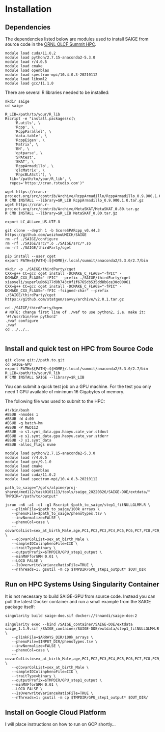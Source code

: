 # Installation

## Dependencies

The dependencies listed below are modules used to install SAIGE from source code in the [ORNL OLCF Summit HPC](https://docs.olcf.ornl.gov/systems/summit_user_guide.html).

```
module load cuda/11.0.2
module load python/2.7.15-anaconda2-5.3.0
module load r/4.0.5
module load cmake
module load openblas
module load spectrum-mpi/10.4.0.3-20210112
module load libxml2
module load gcc/11.1.0
```

There are several R libraries needed to be installed:

```
mkdir saige
cd saige

R_LIB=/path/to/your/R_lib
Rscript -e "install.packages(c(\
    'R.utils', \
    'Rcpp', \
    'RcppParallel', \
    'data.table', \
    'RcppEigen', \
    'Matrix', \
    'BH', \
    'optparse', \
    'SPAtest',
    'SKAT', \
    'RcppArmadillo', \
    'qlcMatrix', \
    'RhpcBLASctl'), \
  lib='/path/to/your/R_lib', \
  repos='https://cran.rstudio.com')"

wget https://cran.r-project.org/src/contrib/Archive/RcppArmadillo/RcppArmadillo_0.9.900.1.0.tar.gz
R CMD INSTALL --library=$R_LIB RcppArmadillo_0.9.900.1.0.tar.gz
wget https://cran.r-project.org/src/contrib/Archive/MetaSKAT/MetaSKAT_0.80.tar.gz
R CMD INSTALL --library=$R_LIB MetaSKAT_0.80.tar.gz

export LC_ALL=en_US.UTF-8

git clone --depth 1 -b ScoreSPARcpp_v0.44.3 https://github.com/weizhouUMICH/SAIGE
rm -rf ./SAIGE/configure
rm -rf ./SAIGE/src/*.o ./SAIGE/src/*.so
rm -rf ./SAIGE/thirdParty/cget

pip install --user cget
export PATH=${PATH}:${HOME}/.local/summit/anaconda2/5.3.0/2.7/bin

mkdir -p ./SAIGE/thirdParty/cget
CXX=g++ CC=gcc cget install -DCMAKE_C_FLAGS="-fPIC" -DCMAKE_CXX_FLAGS="-fPIC" --prefix ./SAIGE/thirdParty/cget xiaoyeli/superlu@b6177d0b743c0f1f6765db535dd8b6ce30c00061
CXX=g++ CC=gcc cget install -DCMAKE_C_FLAGS="-fPIC" -DCMAKE_CXX_FLAGS="-fPIC -fsigned-char" --prefix ./SAIGE/thirdParty/cget https://github.com/statgen/savvy/archive/v2.0.1.tar.gz

cd ./SAIGE/thirdParty/bgen
# NOTE: change first line of ./waf to use python2, i.e. make it: '#!/usr/bin/env python2'
./waf configure
./waf
cd ../../..


```

## Install and quick test on HPC from Source Code

```
git clone git://path.to.git
cd SAIGE-GPU
export PATH=${PATH}:${HOME}/.local/summit/anaconda2/5.3.0/2.7/bin
R_LIB=/path/to/your/R_lib
R CMD INSTALL SAIGE --library=$R_LIB
```

You can submit a quick test job on a GPU machine. For the test you only need 1 GPU available of minimum 16 Gigabytes of memory.

The following file was used to submit to the HPC:

```
#!/bin/bash
#BSUB -nnodes 1
#BSUB -W 4:00
#BSUB -q batch-hm
#BSUB -P MED112
#BSUB -o s1.synt_data.gpu.haoyu.cate_var.stdout
#BSUB -e s1.synt_data.gpu.haoyu.cate_var.stderr
#BSUB -J s1.synt_data
#BSUB -alloc_flags nvme

module load python/2.7.15-anaconda2-5.3.0
module load r/4.0.5
module load gcc/9.1.0
module load cmake
module load openblas
module load cuda/11.0.2
module load spectrum-mpi/10.4.0.3-20210112

path_to_saige="/gpfs/alpine/proj-shared/med112/task0101113/tools/saige_20220326/SAIGE-DOE/extdata/"
TMPDIR="/path/to/output"

jsrun -n6 -a1 -c1 -g1 Rscript $path_to_saige/step1_fitNULLGLMM.R \
   --plinkFile=$path_to_saige/100k_arrays \
   --phenoFile=$path_to_saige/phenotypes.tsv \
   --invNormalize=FALSE \
   --phenoCol=case \
   --covarColList=sex_at_birth_Male,age,PC1,PC2,PC3,PC4,PC5,PC6,PC7,PC8,PC9,PC10 \
   --qCovarColList=sex_at_birth_Male \
   --sampleIDColinphenoFile=IID \
   --traitType=binary \
   --outputPrefix=$TMPDIR/GPU_step1_output \
   --minMAFforGRM 0.01 \
   --LOCO FALSE \
   --IsOverwriteVarianceRatioFile=TRUE \
   --nThreads=1; gsutil -m cp $TMPDIR/GPU_step1_output* $OUT_DIR
```

## Run on HPC Systems Using Singularity Container

It is not necessary to build SAIGE-GPU from source code. Instead you can pull the latest Docker container and run a small example from the SAIGE package itself:

```
singularity build saige-doe.sif docker://tnnandi/saige-doe:2

singularity exec --bind /SAIGE_container/SAIGE-DOE/extdata saige_1.1.9.sif /SAIGE_container/SAIGE-DOE/extdata/step1_fitNULLGLMM.R \
   --plinkFile=$ARRAYS_DIR/100k_arrays \
   --phenoFile=$INPUT_DIR/phenotypes.tsv \
   --invNormalize=FALSE \
   --phenoCol=case \
   --covarColList=sex_at_birth_Male,age,PC1,PC2,PC3,PC4,PC5,PC6,PC7,PC8,PC9,PC10 \
   --qCovarColList=sex_at_birth_Male \
   --sampleIDColinphenoFile=IID \
   --traitType=binary \
   --outputPrefix=$TMPDIR/GPU_step1_output \
   --minMAFforGRM 0.01 \
   --LOCO FALSE \
   --IsOverwriteVarianceRatioFile=TRUE \
   --nThreads=1; gsutil -m cp $TMPDIR/GPU_step1_output* $OUT_DIR/
```



## Install on Google Cloud Platform

I will place instructions on how to run on GCP shortly...
